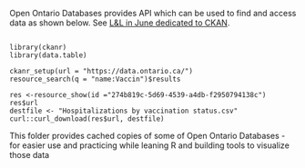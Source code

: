 Open Ontario Databases provides API which can be used to find and access data as shown below.
See  [L&L in June dedicated to CKAN](https://github.com/open-canada/lunch_and_learn_opengov/). 


```{r eval=FALSE, include=FALSE, echo=T}

library(ckanr)
library(data.table) 

ckanr_setup(url = "https://data.ontario.ca/")
resource_search(q = "name:Vaccin")$results

res <-resource_show(id ="274b819c-5d69-4539-a4db-f2950794138c")
res$url
destfile <- "Hospitalizations by vaccination status.csv"
curl::curl_download(res$url, destfile)

```

This folder provides cached copies of some of Open Ontario Databases - for easier use and practicing while leaning R and building tools to visualize those data
